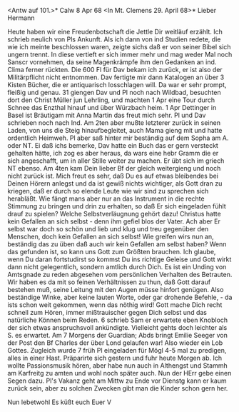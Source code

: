 <Antw auf 101.>* Calw 8 Apr 68
 <In Mt. Clemens 29. April 68>*
Lieber Hermann

Heute haben wir eine Freudenbotschaft die Jettle Dir weitläuf erzählt. Ich schrieb neulich von Pls Ankunft. Als ich dann von ind Studien redete, die wie ich meinte beschlossen waren, zeigte sichs daß er von seiner Bibel sich ungern trennt. In diese vertieft er sich immer mehr und mag weder Mal noch Sanscr vornehmen, da seine Magenkrämpfe ihm den Gedanken an ind. Clima ferner rückten. Die 600 Fl für Dav bekam ich zurück, er ist also der Militärpflicht nicht entnommen. Dav fertigte mir dann Katalogen an über 3 Kisten Bücher, die er antiquarisch losschlagen will. Da war er sehr prompt, fleißig und genau. 31 giengen Dav und Pl noch nach Wildbad, besuchten dort den Christ Müller jun Lehrling, und machten 1 Apr eine Tour durch Schnee das Enzthal hinauf und über Würzbach heim. 1 Apr Dettinger in Basel ist Bräutigam mit Anna Martin das freut mich sehr. Pl und Dav schrieben noch nach Ind. Am 2ten aber mußte letzterer zurück in seinen Laden, von uns die Steig hinaufbegleitet, auch Mama gieng mit und hatte ordentlich Heimweh. Pl aber saß hinter mir beständig auf dem Sopha am A. oder NT. Ei daß ichs bemerke, Dav hatte ein Buch das er gern versteckt gehalten hätte, ich zog es aber heraus, da wars eine hebr Gramm die er sich angeschafft, um in aller Stille weiter zu machen. Er übt sich im griech NT ebenso. Am 4ten kam Dein lieber Bf der gleich weitergieng und noch nicht zurück ist. Mich freut es sehr, daß Du es auf etwas bleibendes bei Deinen Hörern anlegst und da ist gewiß nichts wichtiger, als Gott dran zu kriegen, daß er durch so elende Leute wie wir sind zu sprechen sich herabläßt. Wie fängt mans aber nur an das Instrument in die rechte Stimmung zu bringen und drin zu erhalten, so daß Er sich eingeladen fühlt drauf zu spielen? Welche Selbstverläugnung gehört dazu! Christus hatte kein Gefallen an sich selbst - denn ihm gefiel blos der Vater. Ach aber Er selbst war doch so schön und lieb und klug und treu gegenüber den Menschen, doch kein Gefallen an sich selbst! Wie greifen wirs nun an, beständig das zu üben daß auch wir kein Gefallen am selbst haben? Wenn das gefunden ist, so kann uns Gott zum Größten brauchen. Ich glaube, wenn Du daran fortstudirst so kommst Du ins richtige Geleise und Gott wirkt dann nicht gelegentlich, sondern amtlich durch Dich. Es ist ein Unding von Amtsgnade zu reden abgesehen vom persönlichen Verhalten des Betrauten. Wir haben es da mit so feinen Verhältnissen zu thun, daß Gott darauf bestehen muß, seine Leitung mit den Augen müsse hinfort genügen. Also beständige Winke, aber keine lauten Worte, oder gar drohende Befehle, - da ists schon weit gekommen, wenn das nöthig wird! Gott mache Dich recht schnell zum Hören, immer mißtrauischer gegen Dich selbst und das natürliche Können beim Reden. 6 schrieb Sam er erwartete eben Knobloch der sich etwas anspruchsvoll ankündigte. Vielleicht gehts doch leichter als S. es erwartet. Am 7 Morgens der Guardian; Abds bringt Emilie Seeger von der Post den Bf Charles der über Lond gelaufen war! Also wieder ein Lob Gottes. Zugleich wurde 7 früh Pl eingeladen für Mögl 4-5 mal zu predigen, alles in einer Hast. Präparirte sich gestern und fuhr heute Morgen ab. Ich wollte Passionsmusik hören, aber habe nun auch in Althengst und Stammh am Karfreitg zu amten und wohl noch später auch. Nun der HErr gebe einen Segen dazu. Pl's Vakanz geht am Mittw zu Ende vor Dienstg kann er kaum zurück sein, aber zu solchen Zwecken gibt man die Kinder schon gern her.

 Nun lebetwohl Es küßt euch
 Euer V
